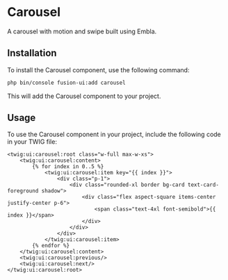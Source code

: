 # Carousel

A carousel with motion and swipe built using Embla.

## Installation

To install the Carousel component, use the following command:

```bash
php bin/console fusion-ui:add carousel
```

This will add the Carousel component to your project.

## Usage

To use the Carousel component in your project, include the following code in your TWIG file:

```Twig
<twig:ui:carousel:root class="w-full max-w-xs">
    <twig:ui:carousel:content>
        {% for index in 0..5 %}
            <twig:ui:carousel:item key="{{ index }}">
                <div class="p-1">
                    <div class="rounded-xl border bg-card text-card-foreground shadow">
                        <div class="flex aspect-square items-center justify-center p-6">
                            <span class="text-4xl font-semibold">{{ index }}</span>
                        </div>
                    </div>
                </div>
            </twig:ui:carousel:item>
        {% endfor %}
    </twig:ui:carousel:content>
    <twig:ui:carousel:previous/>
    <twig:ui:carousel:next/>
</twig:ui:carousel:root>
```